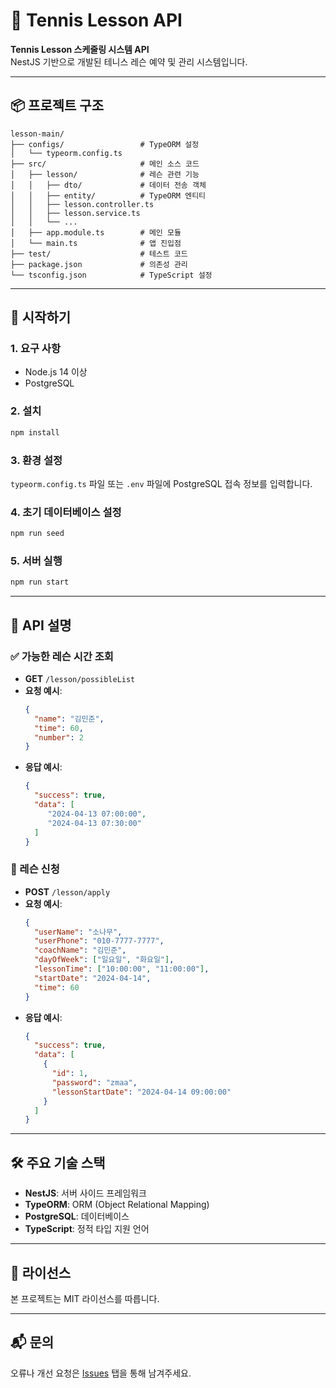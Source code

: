 # 🎾 Tennis Lesson API

**Tennis Lesson 스케줄링 시스템 API**  
NestJS 기반으로 개발된 테니스 레슨 예약 및 관리 시스템입니다.

---

## 📦 프로젝트 구조

```
lesson-main/
├── configs/                 # TypeORM 설정
│   └── typeorm.config.ts
├── src/                     # 메인 소스 코드
│   ├── lesson/              # 레슨 관련 기능
│   │   ├── dto/             # 데이터 전송 객체
│   │   ├── entity/          # TypeORM 엔티티
│   │   ├── lesson.controller.ts
│   │   ├── lesson.service.ts
│   │   └── ...
│   ├── app.module.ts        # 메인 모듈
│   └── main.ts              # 앱 진입점
├── test/                    # 테스트 코드
├── package.json             # 의존성 관리
└── tsconfig.json            # TypeScript 설정
```

---

## 🚀 시작하기

### 1. 요구 사항

- Node.js 14 이상
- PostgreSQL

### 2. 설치

```bash
npm install
```

### 3. 환경 설정

`typeorm.config.ts` 파일 또는 `.env` 파일에 PostgreSQL 접속 정보를 입력합니다.

### 4. 초기 데이터베이스 설정

```bash
npm run seed
```

### 5. 서버 실행

```bash
npm run start
```

---

## 📡 API 설명

### ✅ 가능한 레슨 시간 조회

- **GET** `/lesson/possibleList`
- **요청 예시**:
  ```json
  {
    "name": "김민준",
    "time": 60,
    "number": 2
  }
  ```
- **응답 예시**:
  ```json
  {
    "success": true,
    "data": [
       "2024-04-13 07:00:00",
       "2024-04-13 07:30:00"
    ]
  }
  ```

### 📝 레슨 신청

- **POST** `/lesson/apply`
- **요청 예시**:
  ```json
  {
    "userName": "소나무",
    "userPhone": "010-7777-7777",
    "coachName": "김민준",
    "dayOfWeek": ["일요일", "화요일"],
    "lessonTime": ["10:00:00", "11:00:00"],
    "startDate": "2024-04-14",
    "time": 60
  }
  ```
- **응답 예시**:
  ```json
  {
    "success": true,
    "data": [
      {
        "id": 1,
        "password": "zmaa",
        "lessonStartDate": "2024-04-14 09:00:00"
      }
    ]
  }
  ```

---

## 🛠 주요 기술 스택

- **NestJS**: 서버 사이드 프레임워크
- **TypeORM**: ORM (Object Relational Mapping)
- **PostgreSQL**: 데이터베이스
- **TypeScript**: 정적 타입 지원 언어

---

## 📜 라이선스

본 프로젝트는 MIT 라이선스를 따릅니다.

---

## 📬 문의

오류나 개선 요청은 [Issues](https://github.com/Jin5540/lesson/issues) 탭을 통해 남겨주세요.
